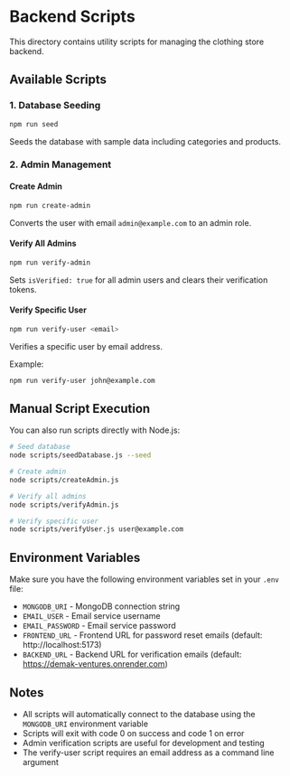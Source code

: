 # Backend Scripts

This directory contains utility scripts for managing the clothing store backend.

## Available Scripts

### 1. Database Seeding
```bash
npm run seed
```
Seeds the database with sample data including categories and products.

### 2. Admin Management

#### Create Admin
```bash
npm run create-admin
```
Converts the user with email `admin@example.com` to an admin role.

#### Verify All Admins
```bash
npm run verify-admin
```
Sets `isVerified: true` for all admin users and clears their verification tokens.

#### Verify Specific User
```bash
npm run verify-user <email>
```
Verifies a specific user by email address.

Example:
```bash
npm run verify-user john@example.com
```

## Manual Script Execution

You can also run scripts directly with Node.js:

```bash
# Seed database
node scripts/seedDatabase.js --seed

# Create admin
node scripts/createAdmin.js

# Verify all admins
node scripts/verifyAdmin.js

# Verify specific user
node scripts/verifyUser.js user@example.com
```

## Environment Variables

Make sure you have the following environment variables set in your `.env` file:

- `MONGODB_URI` - MongoDB connection string
- `EMAIL_USER` - Email service username
- `EMAIL_PASSWORD` - Email service password
- `FRONTEND_URL` - Frontend URL for password reset emails (default: http://localhost:5173)
- `BACKEND_URL` - Backend URL for verification emails (default: https://demak-ventures.onrender.com)

## Notes

- All scripts will automatically connect to the database using the `MONGODB_URI` environment variable
- Scripts will exit with code 0 on success and code 1 on error
- Admin verification scripts are useful for development and testing
- The verify-user script requires an email address as a command line argument
